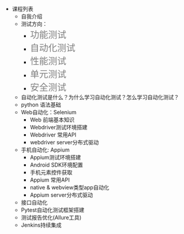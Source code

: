 * 课程列表
    * 自我介绍
    * 测试方向：
      * <font color=gray size=5>功能测试</font>
      * <font color=gray size=5>自动化测试</font>
      * <font color=gray size=5>性能测试</font>
      * <font color=gray size=5>单元测试</font>
      * <font color=gray size=5>安全测试</font>
    * 自动化测试是什么？为什么学习自动化测试？怎么学习自动化测试？
    * python 语法基础
    * Web自动化：Selenium
      * Web 前端基本知识
      * Webdriver测试环境搭建
      * Webdriver 常用API
      * webdriver server分布式驱动
    * 手机自动化: Appium
      * Appium测试环境搭建
      * Android SDK环境配置
      * 手机元素控件获取
      * Appium 常用API
      * native & webview类型app自动化
      * Appium server分布式驱动
    * 接口自动化
    * Pytest自动化测试框架搭建
    * 测试报告优化(Allure工具)
    * Jenkins持续集成